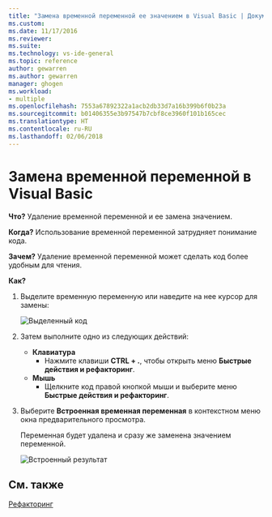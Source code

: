 ```yaml
---
title: "Замена временной переменной ее значением в Visual Basic | Документация Майкрософт"
ms.custom: 
ms.date: 11/17/2016
ms.reviewer: 
ms.suite: 
ms.technology: vs-ide-general
ms.topic: reference
author: gewarren
ms.author: gewarren
manager: ghogen
ms.workload:
- multiple
ms.openlocfilehash: 7553a67892322a1acb2db33d7a16b399b6f0b23a
ms.sourcegitcommit: b01406355e3b97547b7cbf8ce3960f101b165cec
ms.translationtype: HT
ms.contentlocale: ru-RU
ms.lasthandoff: 02/06/2018
---
```

# <a name="inline-a-temporary-variable-in-visual-basic"></a>Замена временной переменной в Visual Basic

**Что?** Удаление временной переменной и ее замена значением.

**Когда?** Использование временной переменной затрудняет понимание кода.

**Зачем?** Удаление временной переменной может сделать код более удобным для чтения.

**Как?**

1. Выделите временную переменную или наведите на нее курсор для замены:

   ![Выделенный код](media/inline-highlight-vb.png)

1. Затем выполните одно из следующих действий:
   * **Клавиатура**
     * Нажмите клавиши **CTRL + .**, чтобы открыть меню **Быстрые действия и рефакторинг**.
   * **Мышь**
     * Щелкните код правой кнопкой мыши и выберите меню **Быстрые действия и рефакторинг**.

1. Выберите **Встроенная временная переменная** в контекстном меню окна предварительного просмотра.

   Переменная будет удалена и сразу же заменена значением переменной.

   ![Встроенный результат](media/inline-result-vb.png)

## <a name="see-also"></a>См. также

[Рефакторинг](../refactoring-in-visual-studio.md)